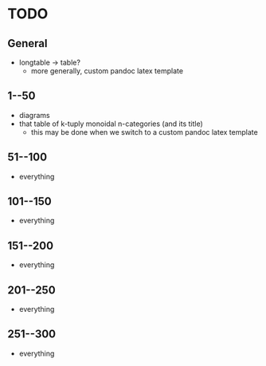 # TODO

## General

- longtable -> table?
    + more generally, custom pandoc latex template

## 1--50
- diagrams
- that table of k-tuply monoidal n-categories (and its title)
    + this may be done when we switch to a custom pandoc latex template

## 51--100

- everything

## 101--150

- everything

## 151--200

- everything

## 201--250

- everything

## 251--300

- everything
